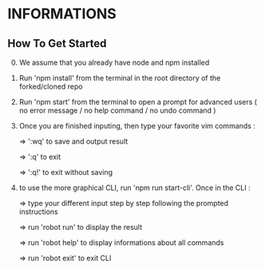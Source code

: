 # INFORMATIONS

## How To Get Started

0. We assume that you already have node and npm installed

1. Run 'npm install' from the terminal in the root directory of the forked/cloned repo

2. Run 'npm start' from the terminal to open a prompt for advanced users ( no error message / no help command / no undo command )

3. Once you are finished inputing, then type your favorite vim commands :

   => ':wq' to save and output result

   => ':q' to exit

   => ':q!' to exit without saving

4. to use the more graphical CLI, run 'npm run start-cli'. Once in the CLI :

	 => type your different input step by step following the prompted instructions

	 => run 'robot run' to display the result 

	 => run 'robot help' to display informations about all commands

	 => run 'robot exit' to exit CLI
